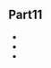 <!-- index -->
## Part11
* [](ReferenceTypes/readme.md)
* [](ObjectTypes/readme.md)
* [](DataTypes/readme.md)
